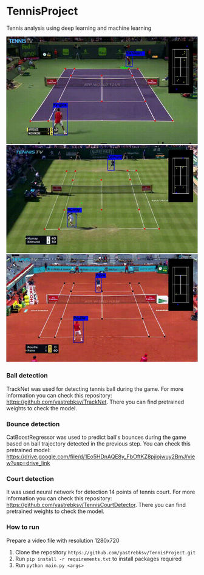 # TennisProject
Tennis analysis using deep learning and machine learning

![](pics/hard.gif)
![](pics/grass.gif)
![](pics/clay.gif)

### Ball detection
TrackNet was used for detecting tennis ball during the game. For more information you can check this repository: https://github.com/yastrebksv/TrackNet. There you can find 
pretrained weights to check the model.

### Bounce detection
CatBoostRegressor was used to predict ball's bounces during the game based on ball trajectory detected in the previous step. You can check this pretrained model: https://drive.google.com/file/d/1Eo5HDnAQE8y_FbOftKZ8pjiojwuy2BmJ/view?usp=drive_link 

### Court detection
It was used neural network for detection 14 points of tennis court. For more information you can check this repository: https://github.com/yastrebksv/TennisCourtDetector. There you can find pretrained weights to check the model.

### How to run
Prepare a video file with resolution 1280x720
1. Clone the repository `https://github.com/yastrebksv/TennisProject.git`
2. Run `pip install -r requirements.txt` to install packages required
3. Run `python main.py <args>`

   

